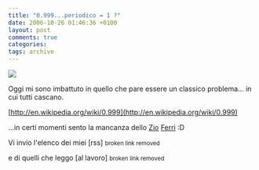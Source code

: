 ```yaml
---
title: "0.999...periodico = 1 ?"
date: 2006-10-26 01:46:36 +0100
layout: post
comments: true
categories:
tags: archive
---
```


![](http://upload.wikimedia.org/wikipedia/commons/thumb/b/b8/999_Perspective.png/300px-999_Perspective.png)

Oggi mi sono imbattuto in quello che pare essere un classico problema... in cui tutti cascano.

 [http://en.wikipedia.org/wiki/0.999](http://en.wikipedia.org/wiki/0.999)

...in certi momenti sento la mancanza dello [Zio](http://xoomer.alice.it/unicafani/Zio_Ferri.html) [Ferri](http://www.dm.unibo.it/~ferri/index.html) :D

Vi invio l'elenco dei miei [rss] <small>broken link removed</small>  

e di quelli che leggo [al lavoro] <small>broken link removed</small>
